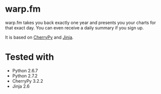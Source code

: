 # warp.fm

warp.fm takes you back exactly one year and presents you your charts for that exact day. You can even receive a daily summary if you sign up.

It is based on [CherryPy](http://www.cherrypy.org/) and
[Jinja](http://jinja.pocoo.org/).

# Tested with

* Python 2.6.7
* Python 2.7.2
* CherryPy 3.2.2
* Jinja 2.6


